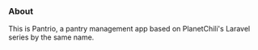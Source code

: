 ### About
This is Pantrio, a pantry management app based on PlanetChili's Laravel series by the same name.
